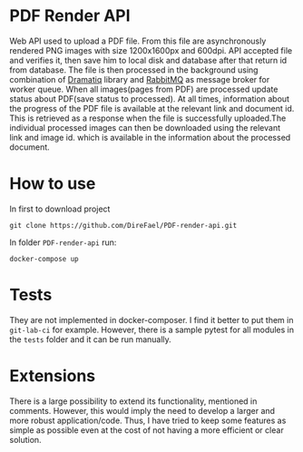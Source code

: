 
# PDF Render API

Web API used to upload a PDF file. From this file are asynchronously rendered PNG images with size 1200x1600px and 600dpi. API accepted file and verifies it, then save him to local disk and database after that return id from database. The file is then processed in the background using combination of [Dramatiq](https://dramatiq.io/) library and [RabbitMQ](https://www.rabbitmq.com/) as message broker for worker queue. When all images(pages from PDF) are processed update status about PDF(save status to processed). At all times, information about the progress of the PDF file is available at the relevant link and document id. This is retrieved as a response when the file is successfully uploaded.The individual processed images can then be downloaded using the relevant link and image id. which is available in the information about the processed document.


# How to use
In first to download project

```
git clone https://github.com/DireFael/PDF-render-api.git
```

In folder ``PDF-render-api`` run:
```
docker-compose up
```

# Tests
They are not implemented in docker-composer. I find it better to put them in ``git-lab-ci`` for example. However, there is a sample pytest for all modules in the ``tests`` folder and it can be run manually.

# Extensions
There is a large possibility to extend its functionality, mentioned in comments. However, this would imply the need to develop a larger and more robust application/code. Thus, I have tried to keep some features as simple as possible even at the cost of not having a more efficient or clear solution.